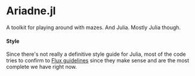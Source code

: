 # Ariadne.jl
A toolkit for playing around with mazes. And Julia. Mostly Julia though.

#### Style
Since there's not really a definitive style guide for Julia, most of the code tries to confirm to [Flux guidelines](http://www.juliaopt.org/JuMP.jl/v0.19.0/style/) since they make sense and are the most complete we have right now.

